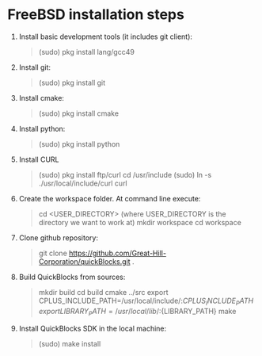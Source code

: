 # FreeBSD installation steps

1. Install basic development tools (it includes git client):

   > (sudo) pkg install lang/gcc49 

2. Install git:

   > (sudo) pkg install git

3. Install cmake:

   > (sudo) pkg install cmake 

4. Install python:

   > (sudo) pkg install python 

5. Install CURL

   >  (sudo) pkg install ftp/curl 
   >  cd /usr/include
   >  (sudo) ln -s ./usr/local/include/curl curl


6. Create the workspace folder. At command line execute:

   > cd <USER_DIRECTORY>    (where USER_DIRECTORY is the directory we want to work at)
   > mkdir workspace
   > cd workspace


7. Clone github repository:

   > git clone https://github.com/Great-Hill-Corporation/quickBlocks.git .


8. Build QuickBlocks from sources:

   >  mkdir build
   >  cd build
   >  cmake ../src
   >  export CPLUS_INCLUDE_PATH=/usr/local/include/:${CPLUS_INCLUDE_PATH}
   >  export LIBRARY_PATH=/usr/local/lib/:${LIBRARY_PATH}
   >  make

9. Install QuickBlocks SDK in the local machine:

   > (sudo) make install

